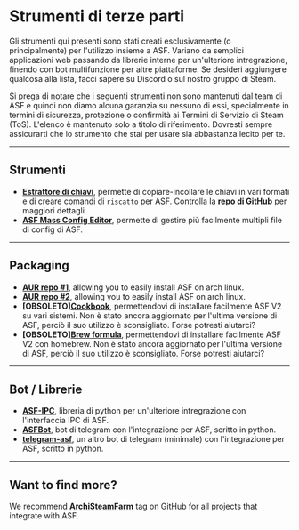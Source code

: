 # Strumenti di terze parti

Gli strumenti qui presenti sono stati creati esclusivamente (o principalmente) per l'utilizzo insieme a ASF. Variano da semplici applicazioni web passando da librerie interne per un'ulteriore intregrazione, finendo con bot multifunzione per altre piattaforme. Se desideri aggiungere qualcosa alla lista, facci sapere su Discord o sul nostro gruppo di Steam.

Si prega di notare che i seguenti strumenti non sono mantenuti dal team di ASF e quindi non diamo alcuna garanzia su nessuno di essi, specialmente in termini di sicurezza, protezione o confirmità ai Termini di Servizio di Steam (ToS). L'elenco è mantenuto solo a titolo di riferimento. Dovresti sempre assicurarti che lo strumento che stai per usare sia abbastanza lecito per te.

* * *

## Strumenti

- **[Estrattore di chiavi](https://ske.cloudswift.me)**, permette di copiare-incollare le chiavi in vari formati e di creare comandi di `riscatto` per ASF. Controlla la **[repo di GitHub](https://github.com/Cloud-Swift/SKE)** per maggiori dettagli.
- **[ASF Mass Config Editor](https://github.com/genesix-eu/asf_mass_config_editor)**, permette di gestire più facilmente multipli file di config di ASF.

* * *

## Packaging

- **[AUR repo #1](https://aur.archlinux.org/packages/asf)**, allowing you to easily install ASF on arch linux.
- **[AUR repo #2](https://aur.archlinux.org/packages/archisteamfarm-bin)**, allowing you to easily install ASF on arch linux.
- **[OBSOLETO][Cookbook](https://supermarket.chef.io/cookbooks/asf)**, permettendovi di installare facilmente ASF V2 su vari sistemi. Non è stato ancora aggiornato per l'ultima versione di ASF, perciò il suo utilizzo è sconsigliato. Forse potresti aiutarci?
- **[OBSOLETO][Brew formula](http://brewformulas.org/ArchiSteamFarm)**, permettendovi di installare facilmente ASF V2 con homebrew. Non è stato ancora aggiornato per l'ultima versione di ASF, perciò il suo utilizzo è sconsigliato. Forse potresti aiutarci?

* * *

## Bot / Librerie

- **[ASF-IPC](https://github.com/deluxghost/ASF_IPC)**, libreria di python per un'ulteriore intregrazione con l'interfaccia IPC di ASF.
- **[ASFBot](https://github.com/dmcallejo/ASFBot)**, bot di telegram con l'integrazione per ASF, scritto in python.
- **[telegram-asf](https://github.com/deluxghost/telegram-asf)**, un altro bot di telegram (minimale) con l'integrazione per ASF, scritto in python.

* * *

## Want to find more?

We recommend **[ArchiSteamFarm](https://github.com/topics/archisteamfarm)** tag on GitHub for all projects that integrate with ASF.